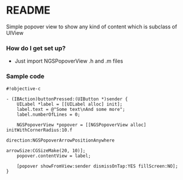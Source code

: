 # README #

Simple popover view to show any kind of content which is subclass of UIView

### How do I get set up? ###

* Just import NGSPopoverView .h and .m files

### Sample code ###


```
#!objective-c

- (IBAction)buttonPressed:(UIButton *)sender {
    UILabel *label = [[UILabel alloc] init];
    label.text = @"Some text\nAnd some more";
    label.numberOfLines = 0;
    
    NGSPopoverView *popover = [[NGSPopoverView alloc] initWithCornerRadius:10.f
                                                                 direction:NGSPopoverArrowPositionAnywhere
                                                                 arrowSize:CGSizeMake(20, 10)];
    popover.contentView = label;
    
    [popover showFromView:sender dismissOnTap:YES fillScreen:NO];
}
```
